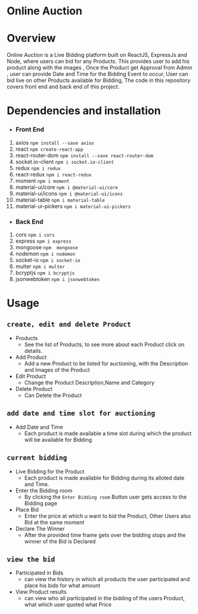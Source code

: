 # Online Auction

# Overview
Online Auction is a Live Bidding platform built on ReactJS, ExpressJs and Node, where users can bid for any Products. This provides user to add his product along with the images , Once the Product get Approval from Admin , user can provide Date and Time for the Bidding Event to occur, User can bid live on other Products available for Bidding, The code in this repository covers front end and back end of this project.

# Dependencies and installation
*  ### Front End ###
 1. axios `npm install --save axios`<br/>
 2. react `npm create-react-app`<br/>
 3. react-router-dom `npm install --save react-router-dom`<br/>
 4. socket.io-client `npm i socket.io-client`<br/>
 5. redux `npm i redux`<br/>
 6. react-redux `npm i react-redux`<br/>
 7. moment `npm i moment`<br/>
 8. material-ui/core `npm i @material-ui/core`<br/>
 9. material-ui/icons `npm i @material-ui/icons`<br/>
 10. material-table `npm i material-table`<br/>
 11. material-ui-pickers `npm i material-ui-pickers`<br/>

*  ### Back End ###
 1. cors `npm i cors`<br/>
 2. express `npm i express`<br/>
 3. mongoose `npm  mongoose`<br/>
 4. nodemon `npm i nodemon`<br/>
 5. socket-io `npm i socket-io`<br/>
 6. multer `npm i multer`<br/>
 7. bcryptjs `npm i bcryptjs`<br/>
 8. jsonwebtoken `npm i jsonwebtoken`<br/>

# Usage
## `create, edit and delete Product` ##

* Products
  * See the list of Products, to see more about each Product click on details.
* Add Product
  * Add a new Product to be listed for auctioning, with the Description and Images of the Product
* Edit Product
  * Change the Product Description,Name and Category
* Delete Product
  * Can Delete the Product
  
## `add date and time slot for auctioning` ##
* Add Date and Time
  * Each product is made available a time slot during which the product will be available for Bidding
  
## `current bidding` ##
* Live Bidding for the Product
  * Each product is made available for Bidding during its alloted date and Time.
* Enter the Bidding room
  * By clicking the `Enter Bidding room` Button user gets access to the Bidding page
* Place Bid
  * Enter the price at which u want to bid the Product, Other Users also Bid at the same moment
* Declare The Winner
  * After the provided time frame gets over the bidding stops and the winner of the Bid is Declared
  
## `view the bid` ##
* Participated in Bids
  * can view the history in which all products the user participated and place his bids for what amount
* View Product results
  * can view who all participated in the bidding of the users Product, what which user quoted what Price
  
